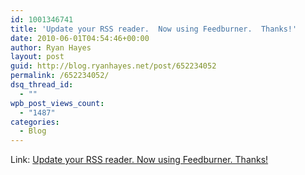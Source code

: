 ```yaml
---
id: 1001346741
title: 'Update your RSS reader.  Now using Feedburner.  Thanks!'
date: 2010-06-01T04:54:46+00:00
author: Ryan Hayes
layout: post
guid: http://blog.ryanhayes.net/post/652234052
permalink: /652234052/
dsq_thread_id:
  - ""
wpb_post_views_count:
  - "1487"
categories:
  - Blog
---
```

Link: [Update your RSS reader. Now using Feedburner. Thanks!](http://feeds.feedburner.com/blogryanhayesnet)